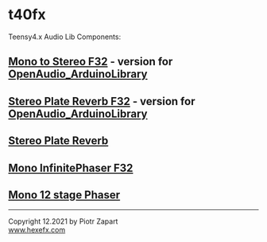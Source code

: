 # t40fx
Teensy4.x Audio Lib Components:  

## [Mono to Stereo F32](https://github.com/hexeguitar/t40fx/tree/main/Hx_MonoToStereo_F32 "Mono to Stereo F32") - version for [OpenAudio_ArduinoLibrary](https://github.com/chipaudette/OpenAudio_ArduinoLibrary "OpenAudio_ArduinoLibrary")  
## [Stereo Plate Reverb F32](https://github.com/hexeguitar/t40fx/tree/main/Hx_PlateReverb_F32 "Stereo Plate reverb") - version for [OpenAudio_ArduinoLibrary](https://github.com/chipaudette/OpenAudio_ArduinoLibrary "OpenAudio_ArduinoLibrary")  
## [Stereo Plate Reverb](https://github.com/hexeguitar/t40fx/tree/main/Hx_PlateReverb "Stereo Plate reverb")
## [Mono InfinitePhaser F32](https://github.com/hexeguitar/t40fx/tree/main/Hx_InfinitePhaser_F32 "Mono InfinitePhaser F32")    
## [Mono 12 stage Phaser](https://github.com/hexeguitar/t40fx/tree/main/Hx_Phaser "Mono 12 stage phaser")  

___

Copyright 12.2021 by Piotr Zapart  
www.hexefx.com  
